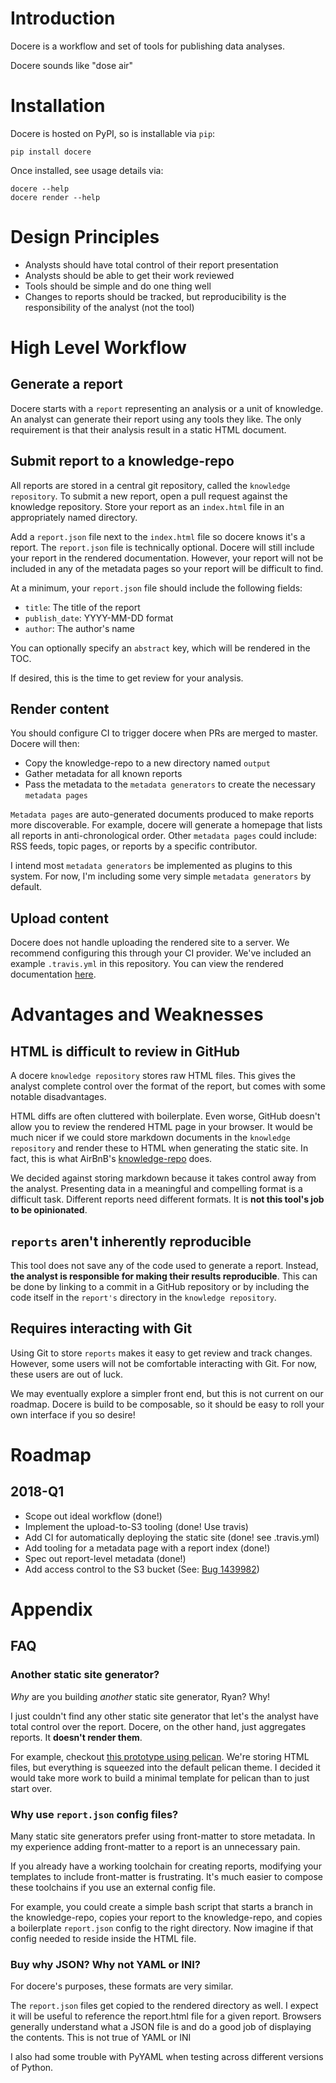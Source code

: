 # Introduction

Docere is a workflow and set of tools for publishing data analyses.

Docere sounds like "dose air"

# Installation

Docere is hosted on PyPI, so is installable via `pip`:

    pip install docere

Once installed, see usage details via:

    docere --help
    docere render --help

# Design Principles

* Analysts should have total control of their report presentation
* Analysts should be able to get their work reviewed
* Tools should be simple and do one thing well
* Changes to reports should be tracked,
  but reproducibility is the responsibility of the analyst (not the tool)

# High Level Workflow

## Generate a report

Docere starts with a `report` representing an analysis or a unit of knowledge.
An analyst can generate their report using any tools they like.
The only requirement is that their analysis result in a static HTML document.

## Submit report to a knowledge-repo

All reports are stored in a central git repository, called the `knowledge repository`.
To submit a new report,
open a pull request against the knowledge repository.
Store your report as an `index.html` file in an appropriately named directory.

Add a `report.json` file next to the `index.html` file so docere knows it's a report.
The `report.json` file is technically optional.
Docere will still include your report in the rendered documentation.
However, your report will not be included in any of the metadata pages
so your report will be difficult to find.

At a minimum, your `report.json` file should include the following fields:

* `title`: The title of the report
* `publish_date`: YYYY-MM-DD format
* `author`: The author's name

You can optionally specify an `abstract` key, which will be rendered in the TOC.

If desired, this is the time to get review for your analysis.

## Render content

You should configure CI to trigger docere when PRs are merged to master.
Docere will then:

* Copy the knowledge-repo to a new directory named `output`
* Gather metadata for all known reports
* Pass the metadata to the `metadata generators` to create the necessary `metadata pages`

`Metadata pages` are auto-generated documents produced to make reports more discoverable.
For example, docere will generate a homepage that lists all reports in anti-chronological order.
Other `metadata pages` could include: RSS feeds, topic pages, or reports by a specific contributor.

I intend most `metadata generators` be implemented as plugins to this system.
For now, I'm including some very simple `metadata generators` by default.

## Upload content

Docere does not handle uploading the rendered site to a server.
We recommend configuring this through your CI provider.
We've included an example `.travis.yml` in this repository.
You can view the rendered documentation
[here](http://docere-test.s3-website-us-east-1.amazonaws.com/).

# Advantages and Weaknesses

## HTML is difficult to review in GitHub

A docere `knowledge repository` stores raw HTML files.
This gives the analyst complete control over the format of the report,
but comes with some notable disadvantages.

HTML diffs are often cluttered with boilerplate.
Even worse, GitHub doesn't allow you to review the rendered HTML page in your browser.
It would be much nicer if we could store markdown documents in the `knowledge repository`
and render these to HTML when generating the static site.
In fact, this is what AirBnB's [knowledge-repo] does.

We decided against storing markdown because it takes control away from the analyst.
Presenting data in a meaningful and compelling format is a difficult task.
Different reports need different formats.
It is **not this tool's job to be opinionated**.

## `reports` aren't inherently reproducible

This tool does not save any of the code used to generate a report.
Instead, **the analyst is responsible for making their results reproducible**.
This can be done by linking to a commit in a GitHub repository
or by including the code itself in the `report's` directory in the `knowledge repository`.

## Requires interacting with Git

Using Git to store `reports` makes it easy to get review and track changes.
However, some users will not be comfortable interacting with Git.
For now, these users are out of luck.

We may eventually explore a simpler front end,
but this is not current on our roadmap.
Docere is build to be composable,
so it should be easy to roll your own interface if you so desire!


# Roadmap

## 2018-Q1

* Scope out ideal workflow (done!)
* Implement the upload-to-S3 tooling (done! Use travis)
* Add CI for automatically deploying the static site (done! see .travis.yml)
* Add tooling for a metadata page with a report index (done!)
* Spec out report-level metadata (done!)
* Add access control to the S3 bucket
  (See: [Bug 1439982](https://bugzilla.mozilla.org/show_bug.cgi?id=1439982))


# Appendix

## FAQ

### Another static site generator?

_Why_ are you building _another_ static site generator, Ryan?
Why!

I just couldn't find any other static site generator
that let's the analyst have total control over the report.
Docere, on the other hand, just aggregates reports.
It **doesn't render them**.

For example, checkout
[this prototype using pelican](https://github.com/harterrt/dpel).
We're storing HTML files,
but everything is squeezed into the default pelican theme.
I decided it would take more work to build a minimal template for pelican
than to just start over.

### Why use `report.json` config files?

Many static site generators prefer using front-matter to store metadata.
In my experience adding front-matter to a report is an unnecessary pain.

If you already have a working toolchain for creating reports,
modifying your templates to include front-matter is frustrating.
It's much easier to compose these toolchains if you use an external config file.

For example, you could create a simple bash script that
starts a branch in the knowledge-repo,
copies your report to the knowledge-repo,
and copies a boilerplate `report.json` config to the right directory.
Now imagine if that config needed to reside inside the HTML file.

### Buy why JSON? Why not YAML or INI?

For docere's purposes, these formats are very similar.

The `report.json` files get copied to the rendered directory as well.
I expect it will be useful to reference the report.html file for a given report.
Browsers generally understand what a JSON file is
and do a good job of displaying the contents.
This is not true of YAML or INI

I also had some trouble with PyYAML when testing across different versions of Python.


[knowledge-repo]: https://github.com/airbnb/knowledge-repo
